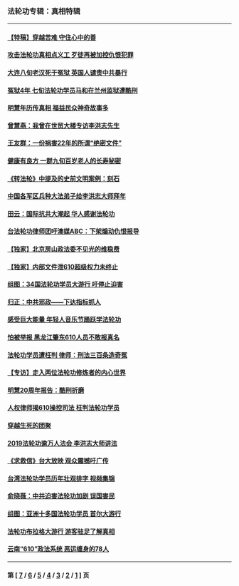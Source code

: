 ### 法轮功专辑：真相特辑
---
#### [【特稿】穿越苦难 守住心中的善](../../pages/nf4389/n13784979.md?09150430) 
#### [攻击法轮功真相点义工 歹徒再被加控仇恨犯罪](../../pages/nf4389/n13601019.md?09150430) 
#### [大连八旬老汉死于冤狱 英国人谴责中共暴行](../../pages/nf4389/n13480118.md?09150430) 
#### [冤狱4年 七旬法轮功学员马和在兰州监狱遭酷刑](../../pages/nf4389/n13304688.md?09150430) 
#### [明慧年历传真相 福益民众神奇故事多](../../pages/nf4389/n13294545.md?09150430) 
#### [曾慧燕：我曾在世贸大楼专访李洪志先生](../../pages/nf4389/n12898729.md?09150430) 
#### [王友群：一份祸害22年的所谓“绝密文件”](../../pages/nf4389/n12871750.md?09150430) 
#### [健康有良方 一群九旬百岁老人的长寿秘密](../../pages/nf4389/n12847475.md?09150430) 
#### [《转法轮》中提及的史前文明案例：刻石](../../pages/nf4389/n12758577.md?09150430) 
#### [中国各军区兵种大法弟子给李洪志大师拜年](../../pages/nf4389/n12750047.md?09150430) 
#### [田云：国际抗共大潮起 华人感谢法轮功](../../pages/nf4389/n12357708.md?09150430) 
#### [台法轮功律师团吁澳媒ABC：下架煽动仇恨报导](../../pages/nf4389/n12279917.md?09150430) 
#### [【独家】北京房山政法委不见光的维稳费](../../pages/nf4389/n12031979.md?09150430) 
#### [【独家】内部文件泄610超级权力未终止](../../pages/nf4389/n12023895.md?09150430) 
#### [组图：34国法轮功学员大游行 吁停止迫害](../../pages/nf4389/n11492658.md?09150430) 
#### [归正：中共邪政——下达指标抓人](../../pages/nf4389/n11474770.md?09150430) 
#### [感受巨大能量 年轻人音乐节踊跃学法轮功](../../pages/nf4389/n11441981.md?09150430) 
#### [怕被举报 黑龙江肇东610人员不敢报真名](../../pages/nf4389/n11436499.md?09150430) 
#### [法轮功学员遭枉判 律师：刑法三百条造奇冤](../../pages/nf4389/n11433943.md?09150430) 
#### [【专访】走入两位法轮功修炼者的内心世界](../../pages/nf4389/n11415623.md?09150430) 
#### [明慧20周年报告：酷刑折磨](../../pages/nf4389/n11387954.md?09150430) 
#### [人权律师揭610操控司法 枉判法轮功学员](../../pages/nf4389/n11313370.md?09150430) 
#### [穿越生死的团聚](../../pages/nf4389/n11258922.md?09150430) 
#### [2019法轮功逾万人法会 李洪志大师讲法](../../pages/nf4389/n11265303.md?09150430) 
#### [《求救信》台大放映 观众震撼吁广传](../../pages/nf4389/n10922251.md?09150430) 
#### [台湾法轮功学员历年壮观排字 视频集锦](../../pages/nf4389/n10878789.md?09150430) 
#### [俞晓薇：中共迫害法轮功加剧 误国害民](../../pages/nf4389/n10859260.md?09150430) 
#### [组图：亚洲十多国法轮功学员 首尔大游行](../../pages/nf4389/n10781149.md?09150430) 
#### [法轮功布拉格大游行 游客驻足了解真相](../../pages/nf4389/n10749360.md?09150430) 
#### [云南“610”政法系统 恶运缠身的78人](../../pages/nf4389/n10747534.md?09150430) 

---
#### 第 [ [7](./7.md?09150430) / [6](./6.md?09150430) / [5](./5.md?09150430) / [4](./4.md?09150430) / [3](./3.md?09150430) / [2](./2.md?09150430) / [1](./1.md?09150430) ] 页
